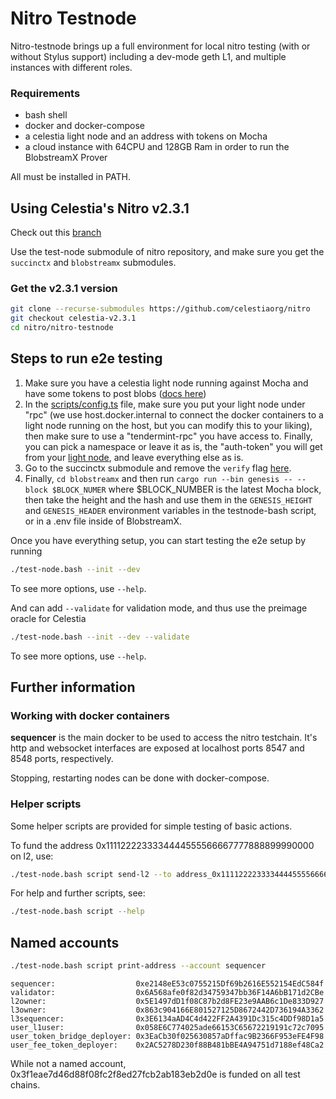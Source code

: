 # Nitro Testnode

Nitro-testnode brings up a full environment for local nitro testing (with or without Stylus support) including a dev-mode geth L1, and multiple instances with different roles.

### Requirements

* bash shell
* docker and docker-compose
* a celestia light node and an address with tokens on Mocha
* a cloud instance with 64CPU and 128GB Ram in order to run the BlobstreamX Prover

All must be installed in PATH.

## Using Celestia's Nitro v2.3.1

Check out this [branch](https://github.com/celestiaorg/nitro/tree/celestia-v2.3.1)

Use the test-node submodule of nitro repository, and make sure you get the `succinctx` and `blobstreamx` submodules.

### Get the v2.3.1 version
```bash
git clone --recurse-submodules https://github.com/celestiaorg/nitro
git checkout celestia-v2.3.1
cd nitro/nitro-testnode
```

## Steps to run e2e testing

1. Make sure you have a celestia light node running against Mocha and have some tokens to post blobs ([docs here](https://docs.celestia.org/nodes/light-node#start-the-light-node))
2. In the [scripts/config.ts](https://github.com/celestiaorg/nitro-testnode/blob/celestia-v2.3.1/scripts/config.ts#L225-L232) file, make sure you put your light node under "rpc" (we use host.docker.internal to connect the docker containers to a light node running on the host, but you can modify this to your liking), then make sure to use a "tendermint-rpc" you have access to. Finally, you can pick a namespace or leave it as is, the "auth-token" you will get from your [light node](https://docs.celestia.org/developers/node-tutorial#auth-token), and leave everything else as is.
3. Go to the succinctx submodule and remove the `verify` flag [here](https://github.com/succinctlabs/succinctx/blob/18611dc4ff59ac53f895cd45588d562f0c088758/contracts/script/deploy.sh#L37C88-L37C152).
4. Finally, `cd blobstreamx` and then run `cargo run --bin genesis -- --block $BLOCK_NUMER` where $BLOCK_NUMBER is the latest Mocha block, then take the height and the hash and use them in the `GENESIS_HEIGHT` and `GENESIS_HEADER` environment variables in the testnode-bash script, or in a .env file inside of BlobstreamX.

Once you have everything setup, you can start testing the e2e setup by running

```bash
./test-node.bash --init --dev
```
To see more options, use `--help`.

And can add `--validate` for validation mode, and thus use the preimage oracle for Celestia
```bash
./test-node.bash --init --dev --validate
```
To see more options, use `--help`.

## Further information

### Working with docker containers

**sequencer** is the main docker to be used to access the nitro testchain. It's http and websocket interfaces are exposed at localhost ports 8547 and 8548 ports, respectively.

Stopping, restarting nodes can be done with docker-compose.

### Helper scripts

Some helper scripts are provided for simple testing of basic actions.

To fund the address 0x1111222233334444555566667777888899990000 on l2, use:

```bash
./test-node.bash script send-l2 --to address_0x1111222233334444555566667777888899990000
```

For help and further scripts, see:

```bash
./test-node.bash script --help
```

## Named accounts

```bash
./test-node.bash script print-address --account sequencer
```
```
sequencer:                  0xe2148eE53c0755215Df69b2616E552154EdC584f
validator:                  0x6A568afe0f82d34759347bb36F14A6bB171d2CBe
l2owner:                    0x5E1497dD1f08C87b2d8FE23e9AAB6c1De833D927
l3owner:                    0x863c904166E801527125D8672442D736194A3362
l3sequencer:                0x3E6134aAD4C4d422FF2A4391Dc315c4DDf98D1a5
user_l1user:                0x058E6C774025ade66153C65672219191c72c7095
user_token_bridge_deployer: 0x3EaCb30f025630857aDffac9B2366F953eFE4F98
user_fee_token_deployer:    0x2AC5278D230f88B481bBE4A94751d7188ef48Ca2
```

While not a named account, 0x3f1eae7d46d88f08fc2f8ed27fcb2ab183eb2d0e is funded on all test chains.
